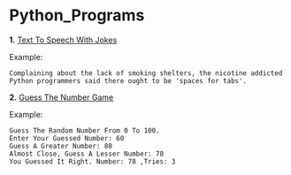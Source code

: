 # Python_Programs
**1.** [Text To Speech With Jokes](textTospeech.py)

Example:
```
Complaining about the lack of smoking shelters, the nicotine addicted Python programmers said there ought to be 'spaces for tabs'.
```
**2.** [Guess The Number Game](guessThenumber.py)

Example:
```
Guess The Random Number From 0 To 100.
Enter Your Guessed Number: 60
Guess A Greater Number: 80
Almost Close, Guess A Lesser Number: 78
You Guessed It Right. Number: 78 ,Tries: 3 
```

